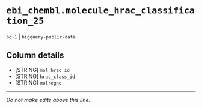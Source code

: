 # `ebi_chembl.molecule_hrac_classification_25`
`bq-1` | `bigquery-public-data`

## Column details
* [STRING]    `mol_hrac_id`
* [STRING]    `hrac_class_id`
* [STRING]    `molregno`

-------------------------------------------------------------------------------
*Do not make edits above this line.*
